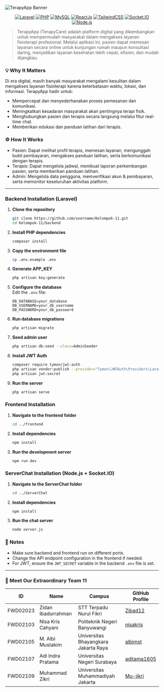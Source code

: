 ![TerapyApp Banner](https://placehold.co/1200x400/4F46E5/FFFFFF?text=TerapyCare)

<p align="center">
  <a href="https://laravel.com"><img src="https://img.shields.io/badge/Laravel-FF2D20?style=for-the-badge&logo=laravel&logoColor=white" alt="Laravel"></a>
  <a href="https://www.php.net"><img src="https://img.shields.io/badge/PHP-777BB4?style=for-the-badge&logo=php&logoColor=white" alt="PHP"></a>
  <a href="https://www.mysql.com"><img src="https://img.shields.io/badge/MySQL-005C84?style=for-the-badge&logo=mysql&logoColor=white" alt="MySQL"></a>
  <a href="https://reactjs.org"><img src="https://img.shields.io/badge/ReactJs-61DAFB?style=for-the-badge&logo=react&logoColor=black" alt="ReactJs"></a>
  <a href="https://tailwindcss.com"><img src="https://img.shields.io/badge/TailwindCSS-38B2AC?style=for-the-badge&logo=tailwind-css&logoColor=white" alt="TailwindCSS"></a>
  <a href="https://socket.io"><img src="https://img.shields.io/badge/Socket.IO-010101?style=for-the-badge&logo=socketdotio&logoColor=white" alt="Socket.IO"></a>
  <a href="https://nodejs.org"><img src="https://img.shields.io/badge/Node.js-339933?style=for-the-badge&logo=nodedotjs&logoColor=white" alt="Node.js"></a>
</p>

> TerapyApp (TerapyCare) adalah platform digital yang dikembangkan untuk mempermudah masyarakat dalam mengakses layanan fisioterapi profesional. Melalui aplikasi ini, pasien dapat memesan layanan secara online untuk kunjungan rumah maupun konsultasi daring, menjadikan layanan kesehatan lebih cepat, efisien, dan mudah dijangkau.


### 💡 **Why It Matters**
Di era digital, masih banyak masyarakat mengalami kesulitan dalam mengakses layanan fisioterapi karena keterbatasan waktu, lokasi, dan informasi. TerapyApp hadir untuk:
- Mempercepat dan menyederhanakan proses pemesanan dan komunikasi.
- Meningkatkan kesadaran masyarakat akan pentingnya terapi fisik.
- Menghubungkan pasien dan terapis secara langsung melalui fitur real-time chat.
- Memberikan edukasi dan panduan latihan dari terapis.

### ⚙️ **How It Works**
- Pasien: Dapat melihat profil terapis, memesan layanan, mengunggah bukti pembayaran, mengakses panduan latihan, serta berkomunikasi dengan terapis.
- Terapis: Dapat mengelola jadwal, membuat laporan perkembangan pasien, serta memberikan panduan latihan.
- Admin: Mengelola data pengguna, memverifikasi akun & pembayaran, serta memonitor keseluruhan aktivitas platform.

---

### Backend Installation (Laravel)

1. **Clone the repository**
   ```bash
   git clone https://github.com/username/Kelompok-11.git
   cd Kelompok-11/backend
   ```

2. **Install PHP dependencies**
   ```bash
   composer install
   ```

3. **Copy the environment file**
   ```bash
   cp .env.example .env
   ```

4. **Generate APP_KEY**
   ```bash
   php artisan key:generate
   ```

5. **Configure the database**  
   Edit the `.env` file:
   ```
   DB_DATABASE=your_database
   DB_USERNAME=your_db_username
   DB_PASSWORD=your_db_password
   ```

6. **Run database migrations**
   ```bash
   php artisan migrate
   ```

7. **Seed admin user**
   ```bash
   php artisan db:seed --class=AdminSeeder
   ```

8. **Install JWT Auth**
   ```bash
   composer require tymon/jwt-auth
   php artisan vendor:publish --provider="Tymon\JWTAuth\Providers\LaravelServiceProvider"
   php artisan jwt:secret
   ```

9. **Run the server**
   ```bash
   php artisan serve
   ```

### Frontend Installation

1. **Navigate to the frontend folder**
   ```bash
   cd ../frontend
   ```

2. **Install dependencies**
   ```bash
   npm install
   ```

3. **Run the development server**
   ```bash
   npm run dev
   ```


### ServerChat Installation (Node.js + Socket.IO)

1. **Navigate to the ServerChat folder**
   ```bash
   cd ../ServerChat
   ```

2. **Install dependencies**
   ```bash
   npm install
   ```

3. **Run the chat server**
   ```bash
   node server.js
   ```

### 📝 **Notes**

- Make sure backend and frontend run on different ports.
- Change the API endpoint configuration in the frontend if needed.
- For JWT, ensure the `JWT_SECRET` variable in the backend `.env` file is set.

---
### 👥 Meet Our Extraordinary Team 11


| ID         | Name                  | Campus                               | GitHub Profile                                |
|------------|-----------------------|--------------------------------------|-----------------------------------------------|
| FWD02023   | Zidan Ibadurrahman    | STT Terpadu Nurul Fikri              | [Zibad12](https://github.com/Zibad12)         |
| FWD02103   | Nisa Kris Cahyani     | Politeknik Negeri Banyuwangi         | [nisakris](https://github.com/nisakris)       |
| FWD02105   | M. Albi Mustakim      | Universitas Bhayangkara Jakarta Raya | [albimst](https://github.com/albimst)         |
| FWD02107   | Adi Indra Pratama     | Universitas Negeri Surabaya          | [aditama1605](https://github.com/aditama1605) |
| FWD02109   | Muhammad Zikri        | Universitas Muhammadiyah Jakarta     | [Mu-jikri](https://github.com/Mu-jikri)       |
